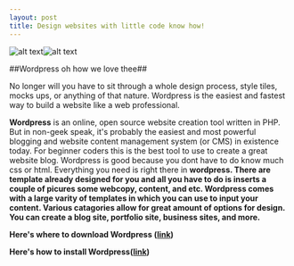 ```yaml
---
layout: post
title: Design websites with little code know how!
---
```


![alt text](http://wordpress123.eu/wp-content/uploads/2014/03/nexus-wordpress-theme-screenshot-400x400.jpg "wordpress template")![alt text](http://www.themes2wp.com/wp-content/uploads/2011/07/ed51de4f4f87978cbb0da23cd45ab5cc.jpg "wordpress template")

##Wordpress oh how we love thee##

No longer will you have to sit through a whole design process, style tiles, mocks ups, or anything of that nature. Wordpress is the easiest and fastest way to build a website like a web professional.  

 <b>Wordpress</b> is an online, open source website creation tool written in PHP. But in non-geek speak, it's probably the easiest and most powerful blogging and website content management system (or CMS) in existence today.  For beginner coders this is the best tool to use to create a great website blog. Wordpress is good because you dont have to do know much css or html. Everything you need is right there in <b>wordpress<b>. There are template already designed for you and all you have to do is inserts a couple of picures some webcopy, content, and etc. Wordpress comes with a large varity of templates in which you can use to input your content. Various catagories allow for great amount of options for design. You can create a blog site, portfolio site, business sites, and more. 
 
 

Here's where to download <b>Wordpress</b> ([link](https://wordpress.org/))

Here's how to install <b>Wordpress</b>([link](https://www.siteground.com/tutorials/wordpress/wordpress-installation.htm)) 







